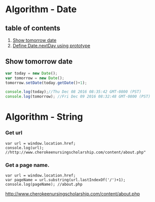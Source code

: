 # Algorithm - Date

## table of contents
1. [Show tomorrow date](#show-tomorrow-date)
2. [Define Date.nextDay using prototype](#)


## Show tomorrow date
```js
var today = new Date();
var tomorrow = new Date();
tomorrow.setDate(today.getDate()+1);

console.log(today);//Thu Dec 08 2016 08:35:42 GMT-0800 (PST)
console.log(tomorrow); //Fri Dec 09 2016 08:32:48 GMT-0800 (PST)
```

# Algorithm - String


### Get url
```
var url = window.location.href;
console.log(url); //http://www.cherokeenursingscholarship.com/content/about.php"
```

### Get a page name.
```
var url = window.location.href;
var pageName = url.substring(url.lastIndexOf('/')+1);
console.log(pageName); //about.php

```
http://www.cherokeenursingscholarship.com/content/about.php

